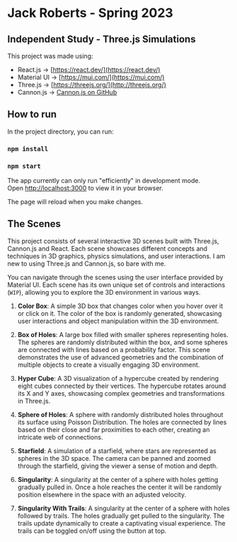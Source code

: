 # Jack Roberts - Spring 2023
## Independent Study - Three.js Simulations


This project was made using:
- React.js -> [https://react.dev/](https://react.dev/)
- Material UI -> [https://mui.com/](https://mui.com/)
- Three.js -> [https://threejs.org/](http://threejs.org/)
- Cannon.js -> [Cannon.js on GitHub](https://github.com/schteppe/cannon.js/)

## How to run

In the project directory, you can run:
### `npm install`
### `npm start`

The app currently can only run "efficiently" in development mode.\
Open [http://localhost:3000](http://localhost:3000) to view it in your browser.

The page will reload when you make changes.

## The Scenes

This project consists of several interactive 3D scenes built with Three.js, Cannon.js and React. Each scene showcases different concepts and techniques in 3D graphics, physics simulations, and user interactions. I am new to using Three.js and Cannon.js, so bare with me.

You can navigate through the scenes using the user interface provided by Material UI. Each scene has its own unique set of controls and interactions (`WIP`), allowing you to explore the 3D environment in various ways.

1. **Color Box**: A simple 3D box that changes color when you hover over it or click on it. The color of the box is randomly generated, showcasing user interactions and object manipulation within the 3D environment.

2. **Box of Holes**: A large box filled with smaller spheres representing holes. The spheres are randomly distributed within the box, and some spheres are connected with lines based on a probability factor. This scene demonstrates the use of advanced geometries and the combination of multiple objects to create a visually engaging 3D environment.

3. **Hyper Cube**: A 3D visualization of a hypercube created by rendering eight cubes connected by their vertices. The hypercube rotates around its X and Y axes, showcasing complex geometries and transformations in Three.js.

4. **Sphere of Holes**: A sphere with randomly distributed holes throughout its surface using Poisson Distribution. The holes are connected by lines based on their close and far proximities to each other, creating an intricate web of connections.

5. **Starfield**: A simulation of a starfield, where stars are represented as spheres in the 3D space. The camera can be panned and zoomed through the starfield, giving the viewer a sense of motion and depth.

6. **Singularity**: A singularity at the center of a sphere with holes getting gradually pulled in. Once a hole reaches the center it will be randomly position elsewhere in the space with an adjusted velocity.

7. **Singularity With Trails**: A singularity at the center of a sphere with holes followed by trails. The holes gradually get pulled to the singularity. The trails update dynamically to create a captivating visual experience. The trails can be toggled on/off using the button at top.